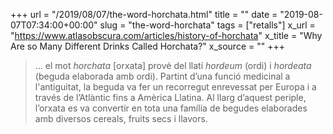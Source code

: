 +++
url = "/2019/08/07/the-word-horchata.html"
title = ""
date = "2019-08-07T07:34:00+00:00"
slug = "the-word-horchata"
tags = ["retalls"]
x_url = "https://www.atlasobscura.com/articles/history-of-horchata"
x_title = "Why Are so Many Different Drinks Called Horchata?"
x_source = ""
+++


>… el mot *horchata* \[orxata] prové del llatí *hordeum* (ordi) i *hordeata* (beguda elaborada amb ordi). Partint d’una funció medicinal a l'antiguitat, la beguda va fer un recorregut enrevessat per Europa i a través de l’Atlàntic fins a Amèrica Llatina. Al llarg d’aquest periple, l’orxata es va convertir en tota una família de begudes elaborades amb diversos cereals, fruits secs i llavors.
